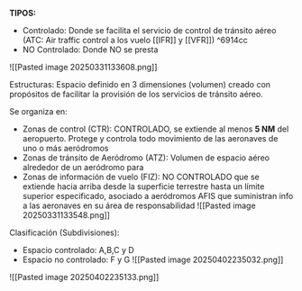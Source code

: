 **TIPOS:**
- Controlado: Donde se facilita el servicio de control de tránsito aéreo (ATC: Air traffic control a los vuelo [[IFR]] y [[VFR]]) ^6914cc
- NO Controlado: Donde NO se presta

![[Pasted image 20250331133608.png]]


Estructuras: Espacio definido en 3 dimensiones (volumen) creado con propósitos de facilitar la provisión de los servicios de tránsito aéreo.

Se organiza en:
- Zonas de control (CTR): CONTROLADO, se extiende al menos **5 NM** del aeropuerto. Protege y controla todo movimiento de las aeronaves de uno o más aeródromos
- Zonas de tránsito de Aeródromo (ATZ): Volumen de espacio aéreo alrededor de un aeródromo para 
- Zonas de información de vuelo (FIZ): NO CONTROLADO que se extiende hacia arriba desde la superficie terrestre hasta un límite superior especificado, asociado a aeródromos AFIS que suministran info a las aeronaves en su área de responsabilidad
![[Pasted image 20250331133548.png]]

Clasificación (Subdivisiones):
- Espacio controlado: A,B,C y D
- Espacio no controlado: F y G
![[Pasted image 20250402235032.png]]

![[Pasted image 20250402235133.png]]

